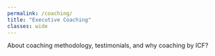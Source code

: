 ```yaml
---
permalink: /coaching/
title: "Executive Coaching"
classes: wide
---
```


About coaching methodology, testimonials, and why coaching by ICF?